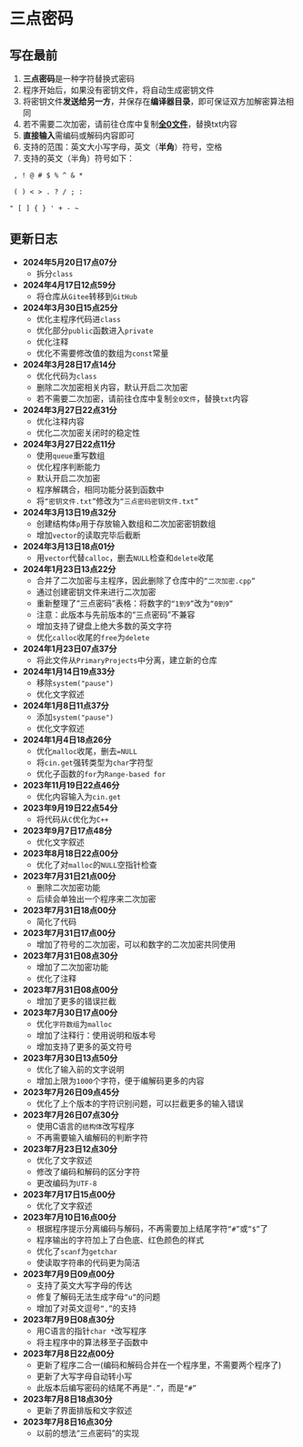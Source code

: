 # 三点密码

## 写在最前

1. **三点密码**是一种字符替换式密码
2. 程序开始后，如果没有密钥文件，将自动生成密钥文件
3. 将密钥文件**发送给另一方**，并保存在**编译器目录**，即可保证双方加解密算法相同
4. 若不需要二次加密，请前往仓库中复制[**全0文件**](全0文件.txt)，替换txt内容
5. **直接输入**需编码或解码内容即可
6. 支持的范围：英文大小写字母，英文（**半角**）符号，空格
7. 支持的英文（半角）符号如下：

```txt
 , ! @ # $ % ^ & *

 ( ) < > . ? / ; :

" [ ] { } ' + - ~
```

## 更新日志

- **2024年5月20日17点07分**
  - 拆分```class```
- **2024年4月17日12点59分**
  - 将仓库从```Gitee```转移到```GitHub```
- **2024年3月30日15点25分**
  - 优化主程序代码进```class```
  - 优化部分```public```函数进入```private```
  - 优化注释
  - 优化不需要修改值的数组为```const```常量
- **2024年3月28日17点14分**
  - 优化代码为```class```
  - 删除二次加密相关内容，默认开启二次加密
  - 若不需要二次加密，请前往仓库中复制```全0文件```，替换```txt```内容
- **2024年3月27日22点31分**
  - 优化注释内容
  - 优化二次加密关闭时的稳定性
- **2024年3月27日22点11分**
  - 使用```queue```重写数组
  - 优化程序判断能力
  - 默认开启二次加密
  - 程序解耦合，相同功能分装到函数中
  - 将```“密钥文件.txt”```修改为```“三点密码密钥文件.txt”```
- **2024年3月13日19点32分**
  - 创建结构体```p```用于存放输入数组和二次加密密钥数组
  - 增加```vector```的读取完毕后截断
- **2024年3月13日18点01分**
  - 用```vector```代替```calloc```，删去```NULL```检查和```delete```收尾
- **2024年1月23日13点22分**
  - 合并了二次加密与主程序，因此删除了仓库中的```“二次加密.cpp”```
  - 通过创建密钥文件来进行二次加密
  - 重新整理了“三点密码”表格：将数字的```“1到9”```改为```“0到9”```
  - 注意：此版本与先前版本的“三点密码”不兼容
  - 增加支持了键盘上绝大多数的英文字符
  - 优化```calloc```收尾的```free```为```delete```
- **2024年1月23日07点37分**
  - 将此文件从```PrimaryProjects```中分离，建立新的仓库
- **2024年1月14日19点33分**
  - 移除```system("pause")```
  - 优化文字叙述
- **2024年1月8日11点37分**
  - 添加```system("pause")```
  - 优化文字叙述
- **2024年1月4日18点26分**
  - 优化```malloc```收尾，删去```=NULL```
  - 将```cin.get```强转类型为```char```字符型
  - 优化子函数的```for```为```Range-based for```
- **2023年11月19日22点46分**
  - 优化内容输入为```cin.get```
- **2023年9月19日22点54分**
  - 将代码从```C```优化为```C++```
- **2023年9月7日17点48分**
  - 优化文字叙述
- **2023年8月18日22点00分**
  - 优化了对```malloc```的```NULL```空指针检查
- **2023年7月31日21点00分**
  - 删除二次加密功能
  - 后续会单独出一个程序来二次加密
- **2023年7月31日18点00分**
  - 简化了代码
- **2023年7月31日17点00分**
  - 增加了符号的二次加密，可以和数字的二次加密共同使用
- **2023年7月31日08点30分**
  - 增加了二次加密功能
  - 优化了注释
- **2023年7月31日08点00分**
  - 增加了更多的错误拦截
- **2023年7月30日17点00分**
  - 优化```字符数组```为```malloc```
  - 增加了注释行：使用说明和版本号
  - 增加支持了更多的英文符号
- **2023年7月30日13点50分**
  - 优化了输入前的文字说明
  - 增加上限为```1000```个字符，便于编解码更多的内容
- **2023年7月26日09点45分**
  - 优化了上个版本的字符识别问题，可以拦截更多的输入错误
- **2023年7月26日07点30分**
  - 使用C语言的```结构体```改写程序
  - 不再需要输入编解码的判断字符
- **2023年7月23日12点30分**
  - 优化了文字叙述
  - 修改了编码和解码的区分字符
  - 更改编码为```UTF-8```
- **2023年7月17日15点00分**
  - 优化了文字叙述
- **2023年7月10日16点00分**
  - 根据程序提示分离编码与解码，不再需要加上结尾字符```“#”```或```“$”```了
  - 程序输出的字符加上了白色底、红色颜色的样式
  - 优化了```scanf```为```getchar```
  - 使读取字符串的代码更为简洁
- **2023年7月9日09点00分**
  - 支持了英文大写字母的传达
  - 修复了解码无法生成字母```“u”```的问题
  - 增加了对英文逗号```“,”```的支持
- **2023年7月9日08点30分**
  - 用C语言的指针```char *```改写程序
  - 将主程序中的算法移至子函数中
- **2023年7月8日22点00分**
  - 更新了程序二合一(编码和解码合并在一个程序里，不需要两个程序了)
  - 更新了大写字母自动转小写
  - 此版本后编写密码的结尾不再是```“.”```，而是```“#”```
- **2023年7月8日18点30分**
  - 更新了界面排版和文字叙述
- **2023年7月8日16点30分**
  - 以前的想法“三点密码”的实现
